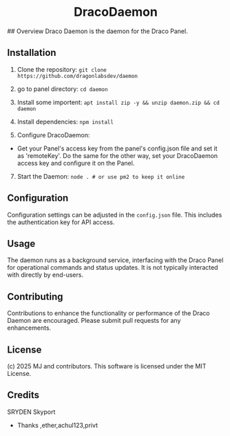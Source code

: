 
<h1 align="center">DracoDaemon</h1>
## Overview
Draco Daemon is the daemon for the Draco Panel.

## Installation
1. Clone the repository:
`git clone https://github.com/dragonlabsdev/daemon`

2. go to panel directory:
`cd daemon`

3. Install some importent:
`apt install zip -y && unzip daemon.zip && cd daemon`

5. Install dependencies:
`npm install`

6. Configure DracoDaemon:
- Get your Panel's access key from the panel's config.json file and set it as 'remoteKey'. Do the same for the other way, set your DracoDaemon access key and configure it on the Panel.

7. Start the Daemon:
`node . # or use pm2 to keep it online`

## Configuration
Configuration settings can be adjusted in the `config.json` file. This includes the authentication key for API access.

## Usage
The daemon runs as a background service, interfacing with the Draco Panel for operational commands and status updates. It is not typically interacted with directly by end-users.

## Contributing
Contributions to enhance the functionality or performance of the Draco Daemon are encouraged. Please submit pull requests for any enhancements.

## License
(c) 2025 MJ and contributors. This software is licensed under the MIT License.


## Credits
SRYDEN
Skyport

- Thanks ,ether,achul123,privt
